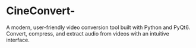 # CineConvert-
A modern, user-friendly video conversion tool built with Python and PyQt6. Convert, compress, and extract audio from videos with an intuitive interface.

